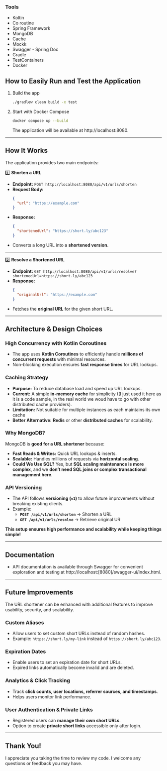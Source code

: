 ### Tools
* Koltin
* Co routine
* Spring Framework
* MongoDB
* Cache
* Mockk
* Swagger - Spring Doc
* Gradle
* TestContainers
* Docker

## **How to Easily Run and Test the Application**


1.  Build the app
    ```bash
    ./gradlew clean build -x test
    ```
2.  Start with Docker Compose
    ```bash
    docker compose up --build
    ```
    The application will be available at http://localhost:8080. 
---
## How It Works
The application provides two main endpoints:

1️⃣ **Shorten a URL**
- **Endpoint:** `POST http://localhost:8080/api/v1/urls/shorten`
- **Request Body:**
  ```json
  {
    "url": "https://example.com"
  }
  ```
- **Response:**
  ```json
  {
    "shortenedUrl": "https://short.ly/abc123"
  }
  ```
- Converts a long URL into a **shortened version**.

---

2️⃣ **Resolve a Shortened URL**
- **Endpoint:** `GET http://localhost:8080/api/v1/urls/resolve?shortenedUrl=https://short.ly/abc123`
- **Response:**
  ```json
  {
    "originalUrl": "https://example.com"
  }
  ```
- Fetches the **original URL** for the given short URL.
---
## Architecture & Design Choices

### **High Concurrency with Kotlin Coroutines**
- The app uses **Kotlin Coroutines** to efficiently handle **millions of concurrent requests** with minimal resources.
- Non-blocking execution ensures **fast response times** for URL lookups.

### **Caching Strategy**
- **Purpose:** To reduce database load and speed up URL lookups.
- **Current:** A simple **in-memory cache** for simplicity ((I just used it here as it is a code sample, in the real world we woud have to go with other distributed cache providers).
- **Limitation:** Not suitable for multiple instances as each maintains its own cache 
- **Better Alternative:** **Redis** or other **distributed caches** for scalability.

### **Why MongoDB?**
MongoDB is **good for a URL shortener** because:
- **Fast Reads & Writes:** Quick URL lookups & inserts.
- **Scalable:** Handles millions of requests via **horizontal scaling**.
- **Could We Use SQL?** Yes, but **SQL scaling maintenance is more complex**, and we **don’t need SQL joins or complex transactional management here**.

### **API Versioning**
- The API follows **versioning (`v1`)** to allow future improvements without breaking existing clients.
- Example:
    - **`POST /api/v1/urls/shorten`** → Shorten a URL
    - **`GET /api/v1/urls/resolve`** → Retrieve original UR

**This setup ensures high performance and scalability while keeping things simple!**

---

## **Documentation**
*  API documentation is available through Swagger for convenient exploration and testing at http://localhost:[8080]/swagger-ui/index.html.
---

## Future Improvements

The URL shortener can be enhanced with additional features to improve usability, security, and scalability.

### **Custom Aliases**
- Allow users to set custom short URLs instead of random hashes.
- Example: `https://short.ly/my-link` instead of `https://short.ly/abc123`.

###  Expiration Dates
- Enable users to set an expiration date for short URLs.
- Expired links automatically become invalid and are deleted.

### **Analytics & Click Tracking**
- Track **click counts, user locations, referrer sources, and timestamps**.
- Helps users monitor link performance.

### User Authentication & Private Links
- Registered users can **manage their own short URLs**.
- Option to create **private short links** accessible only after login.
---

## **Thank You!**

I appreciate you taking the time to review my code. I welcome any questions or feedback you may have.